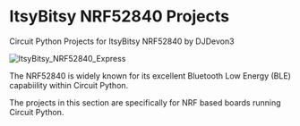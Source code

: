 # ItsyBitsy NRF52840 Projects
Circuit Python Projects for ItsyBitsy NRF52840 by DJDevon3

![ItsyBitsy_NRF52840_Express](https://github.com/DJDevon3/My_Circuit_Python_Projects/assets/49322231/e758763a-4619-441f-a3e2-d3325a2c203f)

The NRF52840 is widely known for its excellent Bluetooth Low Energy (BLE) capabiility within Circuit Python. 

The projects in this section are specifically for NRF based boards running Circuit Python.
